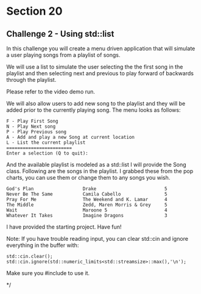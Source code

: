 # Section 20
## Challenge 2 - Using std::list

In this challenge you will create a menu driven application that
will simulate a user playing songs from a playlist of songs.

We will use a list to simulate the user selecting the the first song in the playlist and
then selecting next and previous to play forward of backwards through the 
playlist.

Please refer to the video demo run.

We will also allow users to add new song to the playlist and they
will be added prior to the currently playing song.
The menu looks as follows:

```
F - Play First Song
N - Play Next song
P - Play Previous song
A - Add and play a new Song at current location
L - List the current playlist
========================
Enter a selection (Q to quit):
```

And the available playlist is modeled as a std::list<Song>
I will provide the Song class. Following are the songs in the playlist.
I grabbed these from the pop charts, you can use them or change 
them to any songs you wish.

```
God's Plan                  Drake                         5
Never Be The Same           Camila Cabello                5
Pray For Me                 The Weekend and K. Lamar      4
The Middle                  Zedd, Maren Morris & Grey     5
Wait                        Maroone 5                     4
Whatever It Takes           Imagine Dragons               3
```

I have provided the starting project.
Have fun!

Note:
If you have trouble reading input, you can clear std::cin and 
ignore everything in the buffer with:

```
std::cin.clear();
std::cin.ignore(std::numeric_limits<std::streamsize>::max(),'\n');
```

Make sure you #include <limits> to use it.

*/